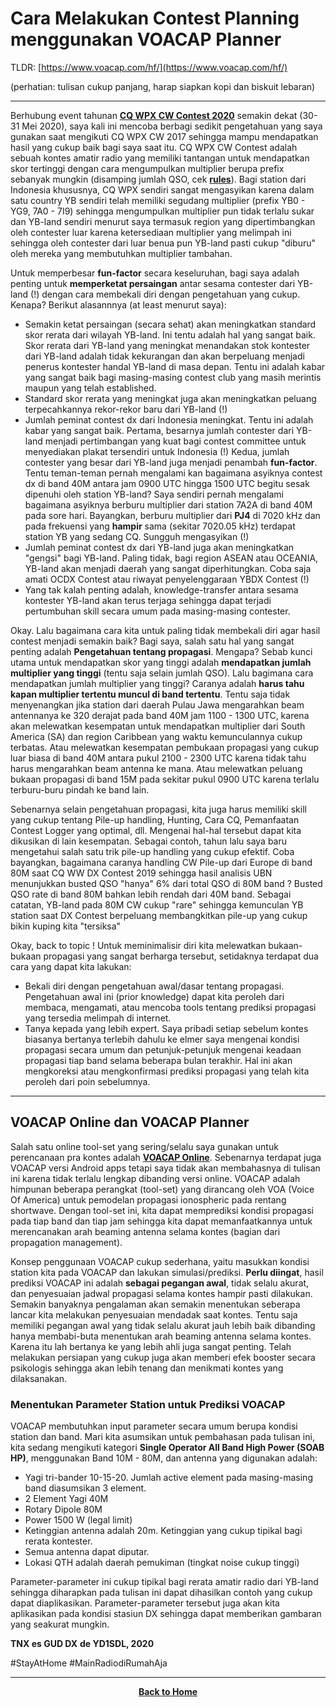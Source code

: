 # Cara Melakukan Contest Planning menggunakan VOACAP Planner

TLDR: [https://www.voacap.com/hf/](https://www.voacap.com/hf/)

(perhatian: tulisan cukup panjang, harap siapkan kopi dan biskuit lebaran)

****

Berhubung event tahunan [**CQ WPX CW Contest 2020**](https://www.cqwpx.com/) semakin dekat (30-31 Mei 2020), saya kali ini mencoba berbagi sedikit pengetahuan yang saya gunakan saat mengikuti CQ WPX CW 2017 sehingga mampu mendapatkan hasil yang cukup baik bagi saya saat itu.
CQ WPX CW Contest adalah sebuah kontes amatir radio yang memiliki tantangan untuk mendapatkan skor tertinggi dengan cara mengumpulkan multiplier berupa prefix sebanyak mungkin (disamping jumlah QSO, cek [**rules**](https://www.cqwpx.com/rules.htm)). Bagi station dari Indonesia khususnya, CQ WPX sendiri sangat mengasyikan karena dalam satu country YB sendiri telah memiliki segudang multiplier (prefix YB0 - YG9, 7A0 - 7I9) sehingga mengumpulkan multiplier pun tidak terlalu sukar dan YB-land sendiri menurut saya termasuk region yang dipertimbangkan oleh contester luar karena ketersediaan multiplier yang melimpah ini sehingga oleh contester dari luar benua pun YB-land pasti cukup "diburu" oleh mereka yang membutuhkan multiplier tambahan.  

Untuk memperbesar **fun-factor** secara keseluruhan, bagi saya adalah penting untuk **memperketat persaingan** antar sesama contester dari YB-land (!) dengan cara membekali diri dengan pengetahuan yang cukup. Kenapa? Berikut alasannnya (at least menurut saya):
* Semakin ketat persaingan (secara sehat) akan meningkatkan standard skor rerata dari wilayah YB-land. Ini tentu adalah hal yang sangat baik. Skor rerata dari YB-land yang meningkat menandakan stok kontester dari YB-land adalah tidak kekurangan dan akan berpeluang menjadi penerus kontester handal YB-land di masa depan. Tentu ini adalah kabar yang sangat baik bagi masing-masing contest club yang masih merintis maupun yang telah established.
* Standard skor rerata yang meningkat juga akan meningkatkan peluang terpecahkannya rekor-rekor baru dari YB-land (!)
* Jumlah peminat contest dx dari Indonesia meningkat. Tentu ini adalah kabar yang sangat baik. Pertama, besarnya jumlah contester dari YB-land menjadi pertimbangan yang kuat bagi contest committee untuk menyediakan plakat tersendiri untuk Indonesia (!) Kedua, jumlah contester yang besar dari YB-land juga menjadi penambah **fun-factor**. Tentu teman-teman pernah mengalami kan bagaimana asyiknya contest dx di band 40M antara jam 0900 UTC hingga 1500 UTC begitu sesak dipenuhi oleh station YB-land? Saya sendiri pernah mengalami bagaimana asyiknya berburu multiplier dari station 7A2A di band 40M pada sore hari. Bayangkan, berburu multiplier dari **PJ4** di 7020 kHz dan pada frekuensi yang **hampir** sama (sekitar 7020.05 kHz) terdapat station YB yang sedang CQ. Sungguh mengasyikan (!)
* Jumlah peminat contest dx dari YB-land juga akan meningkatkan "gengsi" bagi YB-land. Paling tidak, bagi region ASEAN atau OCEANIA, YB-land akan menjadi daerah yang sangat diperhitungkan. Coba saja amati OCDX Contest atau riwayat penyelenggaraan YBDX Contest (!)
* Yang tak kalah penting adalah, knowledge-transfer antara sesama kontester YB-land akan terus terjaga sehingga dapat terjadi pertumbuhan skill secara umum pada masing-masing contester.

Okay. Lalu bagaimana cara kita untuk paling tidak membekali diri agar hasil contest menjadi semakin baik? Bagi saya, salah satu hal yang sangat penting adalah **Pengetahuan tentang propagasi**. Mengapa? Sebab kunci utama untuk mendapatkan skor yang tinggi adalah **mendapatkan jumlah multiplier yang tinggi** (tentu saja selain jumlah QSO). Lalu bagimana cara mendapatkan jumlah multiplier yang tinggi? Caranya adalah **harus tahu kapan multiplier tertentu muncul di band tertentu**. Tentu saja tidak menyenangkan jika station dari daerah Pulau Jawa mengarahkan beam antennanya ke 320 derajat pada band 40M jam 1100 - 1300 UTC, karena akan melewatkan kesempatan untuk mendapatkan multiplier dari South America (SA) dan region Caribbean yang waktu kemunculannya cukup terbatas. Atau melewatkan kesempatan pembukaan propagasi yang cukup luar biasa di band 40M antara pukul 2100 - 2300 UTC karena tidak tahu harus mengarahkan beam antenna ke mana. Atau melewatkan peluang bukaan propagasi di band 15M pada sekitar pukul 0900 UTC karena terlalu terburu-buru pindah ke band lain.

Sebenarnya selain pengetahuan propagasi, kita juga harus memiliki skill yang cukup tentang Pile-up handling, Hunting, Cara CQ, Pemanfaatan Contest Logger yang optimal, dll. Mengenai hal-hal tersebut dapat kita dikusikan di lain kesempatan. Sebagai contoh, tahun lalu saya baru mengetahui salah satu trik pile-up handling yang cukup efektif. Coba bayangkan, bagaimana caranya handling CW Pile-up dari Europe di band 80M saat CQ WW DX Contest 2019 sehingga hasil analisis UBN menunjukkan busted QSO "hanya" 6% dari total QSO di 80M band ? Busted QSO rate di band 80M bahkan lebih rendah dari 40M band. Sebagai catatan, YB-land pada 80M CW cukup "rare" sehingga kemunculan YB station saat DX Contest berpeluang membangkitkan pile-up yang cukup bikin kuping kita "tersiksa" 

Okay, back to topic ! Untuk meminimalisir diri kita melewatkan bukaan-bukaan propagasi yang sangat berharga tersebut, setidaknya terdapat dua cara yang dapat kita lakukan:
* Bekali diri dengan pengetahuan awal/dasar tentang propagasi. Pengetahuan awal ini (prior knowledge) dapat kita peroleh dari membaca, mengamati, atau mencoba tools tentang prediksi propagasi yang tersedia melimpah di internet.
* Tanya kepada yang lebih expert. Saya pribadi setiap sebelum kontes biasanya bertanya terlebih dahulu ke elmer saya mengenai kondisi propagasi secara umum dan petunjuk-petunjuk mengenai keadaan propagasi tiap band selama beberapa bulan terakhir. Hal ini akan mengkoreksi atau mengkonfirmasi prediksi propagasi yang telah kita peroleh dari poin sebelumnya.

****
## VOACAP Online dan VOACAP Planner

Salah satu online tool-set yang sering/selalu saya gunakan untuk perencanaan pra kontes adalah [**VOACAP Online**](https://www.voacap.com/hf/). Sebenarnya terdapat juga VOACAP versi Android apps tetapi saya tidak akan membahasnya di tulisan ini karena tidak terlalu lengkap dibanding versi online. VOACAP adalah himpunan beberapa perangkat (tool-set) yang dirancang oleh VOA (Voice Of America) untuk pemodelan propagasi ionospheric pada rentang shortwave. Dengan tool-set ini, kita dapat memprediksi kondisi propagasi pada tiap band dan tiap jam sehingga kita dapat memanfaatkannya untuk merencanakan arah beaming antenna selama kontes (bagian dari propagation management).

Konsep penggunaan VOACAP cukup sederhana, yaitu masukkan kondisi station kita pada VOACAP dan lakukan simulasi/prediksi. **Perlu diingat**, hasil prediksi VOACAP ini adalah **sebagai pegangan awal**, tidak selalu akurat, dan penyesuaian jadwal propagasi selama kontes hampir pasti dilakukan. Semakin banyaknya pengalaman akan semakin menentukan seberapa lancar kita melakukan penyesuaian mendadak saat kontes. Tentu saja memiliki pegangan awal yang tidak selalu akurat jauh lebih baik dibanding hanya membabi-buta menentukan arah beaming antenna selama kontes. Karena itu lah bertanya ke yang lebih ahli juga sangat penting. Telah melakukan persiapan yang cukup juga akan memberi efek booster secara psikologis sehingga akan lebih tenang dan menikmati kontes yang dilaksanakan.

### Menentukan Parameter Station untuk Prediksi VOACAP

VOACAP membutuhkan input parameter secara umum berupa kondisi station dan band. Mari kita asumsikan untuk pembahasan pada tulisan ini, kita sedang mengikuti kategori **Single Operator All Band High Power (SOAB HP)**, menggunakan Band 10M - 80M, dan antenna yang digunakan adalah:
* Yagi tri-bander 10-15-20. Jumlah active element pada masing-masing band diasumsikan 3 element.
* 2 Element Yagi 40M
* Rotary Dipole 80M 
* Power 1500 W (legal limit)
* Ketinggian antenna adalah 20m. Ketinggian yang cukup tipikal bagi rerata kontester.
* Semua antenna dapat diputar.
* Lokasi QTH adalah daerah pemukiman (tingkat noise cukup tinggi)

Parameter-parameter ini cukup tipikal bagi rerata amatir radio dari YB-land sehingga diharapkan pada tulisan ini dapat dihasilkan contoh yang cukup dapat diaplikasikan. Parameter-parameter tersebut juga akan kita aplikasikan pada kondisi stasiun DX sehingga dapat memberikan gambaran yang seakurat mungkin.

**TNX es GUD DX**
**de YD1SDL, 2020**

#StayAtHome #MainRadiodiRumahAja

****

<p align="center">
  <a href="https://handiko.github.io/MyBlog/"> <b>Back to Home</b> </a>
  <br>
</p>
